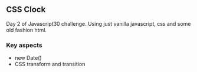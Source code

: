 ## CSS Clock

Day 2 of Javascript30 challenge. Using just vanilla javascript, css and some old fashion html. 

### Key aspects
- new Date()
- CSS transform and transition



